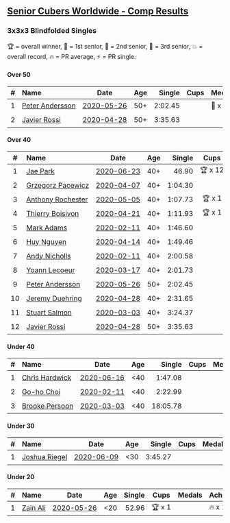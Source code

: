 <style>table {white-space: nowrap;}</style>

## [Senior Cubers Worldwide - Comp Results](/scw-comp/results/)
### 3x3x3 Blindfolded Singles

🏆 = overall winner, 🥇 = 1st senior, 🥈 = 2nd senior, 🥉 = 3rd senior, 💥 = overall record, 🔥 = PR average, ⚡ = PR single.

#### Over 50

| # | Name | Date | Age | Single | Cups | Medals | Achievements | Video |
| :--: | :-- | :--: | :--: | --: | :--: | :-- | :-- | :-- |
| 1 | [Peter Andersson](../../persons/peter_andersson/333bf.md) | [2020-05-26](2020-05-26.md) | 50+ | 2:02.45 |  | 🥈 x 1, 🥉 x 1 | 💥 x 4, ⚡ x 4 | [Link](https://www.facebook.com/events/1531820936993798/permalink/1533584773484081/) |
| 2 | [Javier Rossi](../../persons/javier_rossi/333bf.md) | [2020-04-28](2020-04-28.md) | 50+ | 3:35.63 |  |  | ⚡ x 2 | [Link](https://www.facebook.com/events/534758690547855/permalink/535205530503171/) |

#### Over 40

| # | Name | Date | Age | Single | Cups | Medals | Achievements | Video |
| :--: | :-- | :--: | :--: | --: | :--: | :-- | :-- | :-- |
| 1 | [Jae Park](../../persons/jae_park/333bf.md) | [2020-06-23](2020-06-23.md) | 40+ | 46.90 | 🏆 x 12 | 🥇 x 13 | 💥 x 2, 🔥 x 1, ⚡ x 2 | [Link](https://www.facebook.com/events/850175445522887/permalink/852285558645209/) |
| 2 | [Grzegorz Pacewicz](../../persons/grzegorz_pacewicz/333bf.md) | [2020-04-07](2020-04-07.md) | 40+ | 1:04.30 |  | 🥈 x 3 | ⚡ x 2 | [Link](https://www.facebook.com/events/258196271885699/permalink/262125944826065/) |
| 3 | [Anthony Rochester](../../persons/anthony_rochester/333bf.md) | [2020-05-05](2020-05-05.md) | 40+ | 1:07.73 | 🏆 x 1 | 🥇 x 1, 🥈 x 2, 🥉 x 1 | ⚡ x 2 | [Link](https://www.facebook.com/events/2624652641189887/permalink/2625346837787134/) |
| 4 | [Thierry Boisivon](../../persons/thierry_boisivon/333bf.md) | [2020-04-21](2020-04-21.md) | 40+ | 1:11.93 | 🏆 x 1 | 🥇 x 1, 🥈 x 6, 🥉 x 4 | 🔥 x 3, ⚡ x 2 | [Link](https://www.facebook.com/events/1312095715657208/permalink/1316281738571939/) |
| 5 | [Mark Adams](../../persons/mark_adams/333bf.md) | [2020-02-11](2020-02-11.md) | 40+ | 1:46.60 |  | 🥉 x 1 | ⚡ x 1 | [Link](https://www.facebook.com/events/173728187264773/permalink/176409236996668/) |
| 6 | [Huy Nguyen](../../persons/huy_nguyen/333bf.md) | [2020-04-14](2020-04-14.md) | 40+ | 1:49.46 |  | 🥉 x 1 | 🔥 x 2, ⚡ x 3 | [Link](https://www.facebook.com/events/232067087873656/permalink/233219761091722/) |
| 7 | [Andy Nicholls](../../persons/andy_nicholls/333bf.md) | [2020-02-11](2020-02-11.md) | 40+ | 2:00.58 |  | 🥈 x 2, 🥉 x 2 | 🔥 x 1, ⚡ x 1 | [Link](https://www.facebook.com/events/173728187264773/permalink/174217337215858/) |
| 8 | [Yoann Lecoeur](../../persons/yoann_lecoeur/333bf.md) | [2020-03-17](2020-03-17.md) | 40+ | 2:01.73 |  |  | ⚡ x 2 | [Link](https://www.facebook.com/events/616010612582835/permalink/617576952426201/) |
| 9 | [Peter Andersson](../../persons/peter_andersson/333bf.md) | [2020-05-26](2020-05-26.md) | 50+ | 2:02.45 |  | 🥈 x 1, 🥉 x 1 | 💥 x 4, ⚡ x 4 | [Link](https://www.facebook.com/events/1531820936993798/permalink/1533584773484081/) |
| 10 | [Jeremy Duehring](../../persons/jeremy_duehring/333bf.md) | [2020-04-28](2020-04-28.md) | 40+ | 2:31.65 |  | 🥉 x 1 | ⚡ x 3 | [Link](https://www.facebook.com/events/534758690547855/permalink/538273463529711/) |
| 11 | [Stuart Salmon](../../persons/stuart_salmon/333bf.md) | [2020-03-03](2020-03-03.md) | 40+ | 3:24.37 |  |  | ⚡ x 1 | [Link](https://www.facebook.com/events/186820176097844/permalink/188740669239128/) |
| 12 | [Javier Rossi](../../persons/javier_rossi/333bf.md) | [2020-04-28](2020-04-28.md) | 50+ | 3:35.63 |  |  | ⚡ x 2 | [Link](https://www.facebook.com/events/534758690547855/permalink/535205530503171/) |

#### Under 40

| # | Name | Date | Age | Single | Cups | Medals | Achievements | Video |
| :--: | :-- | :--: | :--: | --: | :--: | :-- | :-- | :-- |
| 1 | [Chris Hardwick](../../persons/chris_hardwick/333bf.md) | [2020-06-16](2020-06-16.md) | <40 | 1:47.08 |  |  | 🔥 x 2, ⚡ x 4 | [Link](https://www.facebook.com/events/208176410240808/permalink/210547000003749/) |
| 2 | [Go-ho Choi](../../persons/go_ho_choi/333bf.md) | [2020-02-11](2020-02-11.md) | <40 | 2:22.99 |  |  | ⚡ x 1 | |
| 3 | [Brooke Persoon](../../persons/brooke_persoon/333bf.md) | [2020-03-03](2020-03-03.md) | <40 | 18:05.78 |  |  | ⚡ x 1 | [Link](https://www.facebook.com/events/186820176097844/permalink/191609515618910/) |

#### Under 30

| # | Name | Date | Age | Single | Cups | Medals | Achievements | Video |
| :--: | :-- | :--: | :--: | --: | :--: | :-- | :-- | :-- |
| 1 | [Joshua Riegel](../../persons/joshua_riegel/333bf.md) | [2020-06-09](2020-06-09.md) | <30 | 3:45.27 |  |  | ⚡ x 1 | [Link](https://www.facebook.com/events/620460455211235/permalink/624275494829731/) |

#### Under 20

| # | Name | Date | Age | Single | Cups | Medals | Achievements | Video |
| :--: | :-- | :--: | :--: | --: | :--: | :-- | :-- | :-- |
| 1 | [Zain Ali](../../persons/zain_ali/333bf.md) | [2020-05-26](2020-05-26.md) | <20 | 52.96 | 🏆 x 1 |  | 🔥 x 1, ⚡ x 1 | [Link](https://www.facebook.com/events/1531820936993798/permalink/1535485533294005/) |


<!-- Global site tag (gtag.js) - Google Analytics -->
<script async src="https://www.googletagmanager.com/gtag/js?id=UA-86348435-3"></script>
<script>window.dataLayer = window.dataLayer || []; function gtag() {dataLayer.push(arguments);} gtag('js', new Date()); gtag('config', 'UA-86348435-3');</script>

